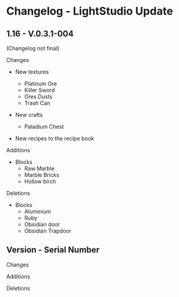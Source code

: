 # Changelog - LightStudio Update
## 1.16 -  V.0.3.1-004

(Changelog not final)

Changes

   - New textures
      - Platinum Ore
      - Killer Sword
      - Ores Dusts
      - Trash Can

   - New crafts  
      - Paladium Chest
 
   - New recipes to the recipe book

Additions

   - Blocks
      - Raw Marble  
      - Marble Bricks
      - Hollow birch
     
Deletions

   - Blocks
      - Aluminium  
      - Ruby
      - Obsidian door
      - Obsidian Trapdoor

## Version -  Serial Number

Changes

Additions

Deletions









